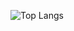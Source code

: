 ![Top Langs](https://github-readme-stats.vercel.app/api/top-langs/?username=nanioy&hide=html&layout=compact&theme=dark)
